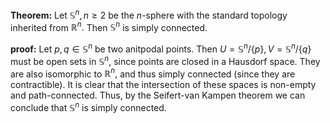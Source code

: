 
**Theorem:** Let $\mathbb{S}^n, n \geq 2$ be the $n$-sphere with the standard topology inherited from $\mathbb{R}^n.$ Then $\mathbb{S}^n$ is simply connected.

**proof:**
Let $p, q \in \mathbb{S}^n$ be two anitpodal points. Then $U = \mathbb{S}^n/\{p\}, V = \mathbb{S}^n/\{q\}$ must be open sets in $\mathbb{S}^n,$ since points are closed in a Hausdorf space. They are also isomorphic to $\mathbb{R}^n,$ and thus simply connected (since they are contractible). It is clear that the intersection of these spaces is non-empty and path-connected. Thus, by the Seifert-van Kampen theorem we can conclude that $\mathbb{S}^n$ is simply connected.
